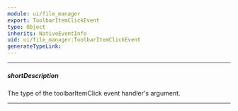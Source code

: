```yaml
---
module: ui/file_manager
export: ToolbarItemClickEvent
type: Object
inherits: NativeEventInfo
uid: ui/file_manager:ToolbarItemClickEvent
generateTypeLink: 
---
```

---
##### shortDescription
The type of the toolbarItemClick event handler's argument.

---
<!-- Description goes here -->